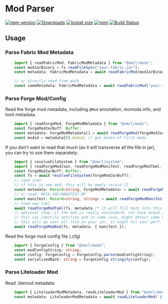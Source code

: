# Mod Parser

[![npm version](https://img.shields.io/npm/v/@xmcl/mod-parser.svg)](https://www.npmjs.com/package/@xmcl/mod-parser)
[![Downloads](https://img.shields.io/npm/dm/@xmcl/mod-parser.svg)](https://npmjs.com/@xmcl/mod-parser)
[![Install size](https://packagephobia.now.sh/badge?p=@xmcl/mod-parser)](https://packagephobia.now.sh/result?p=@xmcl/mod-parser)
[![npm](https://img.shields.io/npm/l/@xmcl/minecraft-launcher-core.svg)](https://github.com/voxelum/minecraft-launcher-core-node/blob/master/LICENSE)
[![Build Status](https://github.com/voxelum/minecraft-launcher-core-node/workflows/Build/badge.svg)](https://github.com/Voxelum/minecraft-launcher-core-node/actions?query=workflow%3ABuild)

## Usage

### Parse Fabric Mod Metadata

```ts
    import { readFabricMod, FabricModMetadata } from "@xmcl/mods";
    const modJarBinary = fs.readFileSync("your-fabric.jar");
    const metadata: FabricModMetadata = await readFabricMod(modJarBinary);

    // or directly read from path
    const sameMetadata: FabricModMetadata = await readFabricMod("your-fabric.jar");
```

### Parse Forge Mod/Config

Read the forge mod metadata, including `@Mod` annotation, mcmods.info, and toml metadata.

```ts
    import { readForgeMod, ForgeModMetadata } from "@xmcl/mods";
    const forgeModJarBuff: Buffer;
    const metadata: ForgeModMetadata[] = await readForgeMod(forgeModJarBuff);
    const modid = metadata[0].modid; // get modid of first mods
```

If you don't want to read that much (as it will transverse all the file in jar), you can try to use them separately:

```ts
    import { resolveFileSystem } from "@xmcl/system";
    import { readForgeModJson, readForgeModManifest, readForgeModToml, ForgeModMetadata, readForgeModAsm } from "@xmcl/mods";
    const forgeModJarBuff: Buffer;
    const fs = await resolveFileSystem(forgeModJarBuff);
    // read json
    // if this is new mod, this will be empty record {}
    const metadata: Record<string, ForgeModMetadata> = await readForgeModJson(fs);
    // or read `META-INF/MANIFEST.MF`
    const manifest: Record<string, string> = await readForgeModManifest(fs, metadata /* this is optional, to fill the modmetadata if found */);
    // read new toml
    await readForgeModToml(fs, metadata /* it will fill mods into this param & return it */, manifest /* this is optional */);
    // optional step, if the mod is really unstandard, not have mcmod.info and toml, you can use this
    // this can identify optifine and in some case, might detect some coremod
    // this will go over all file in your jar, it might hit your perf.
    await readForgeModAsm(fs, metadata, { manifest });
```


Read the forge mod config file (.cfg)

```ts
    import { ForgeConfig } from "@xmcl/mods";
    const modConfigString: string;
    const config: ForgeConfig = ForgeConfig.parse(modConfigString);
    const serializedBack: string = ForgeConfig.stringify(config);
```

### Parse Liteloader Mod

Read .litemod metadata:

```ts
    import { LiteloaderModMetadata, readLiteloaderMod } from "@xmcl/mods";
    const metadata: LiteloaderModMetadata = await readLiteloaderMod(`${mock}/mods/sample-mod.litemod`);
```
